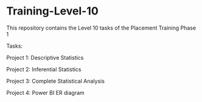 # Training-Level-10

This repository contains the Level 10 tasks of the Placement Training Phase 1

Tasks:

Project 1: Descriptive Statistics

Project 2: Inferential Statistics

Project 3: Complete Statistical Analysis

Project 4: Power BI ER diagram
